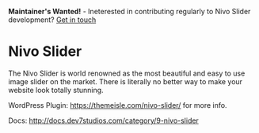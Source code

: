 **Maintainer's Wanted!** - Ineterested in contributing regularly to Nivo Slider development? [Get in touch](https://dev7studios.com/support/contact/)

# Nivo Slider

The Nivo Slider is world renowned as the most beautiful and easy to use image slider on the market. There is literally no better way to make your website look totally stunning.

WordPress Plugin:  https://themeisle.com/nivo-slider/ for more info.

Docs: http://docs.dev7studios.com/category/9-nivo-slider
